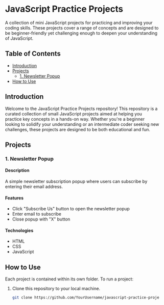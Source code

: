 # JavaScript Practice Projects

A collection of mini JavaScript projects for practicing and improving your coding skills. These projects cover a range of concepts and are designed to be beginner-friendly yet challenging enough to deepen your understanding of JavaScript.

## Table of Contents

- [Introduction](#introduction)
- [Projects](#projects)
  - [1. Newsletter Popup](#1-newsletter-popup)
- [How to Use](#how-to-use)

## Introduction

Welcome to the JavaScript Practice Projects repository! This repository is a curated collection of small JavaScript projects aimed at helping you practice key concepts in a hands-on way. Whether you're a beginner looking to solidify your understanding or an intermediate coder seeking new challenges, these projects are designed to be both educational and fun.

## Projects

### 1. Newsletter Popup

#### Description
A simple newsletter subscription popup where users can subscribe by entering their email address.

#### Features
- Click "Subscribe Us" button to open the newsletter popup
- Enter email to subscribe
- Close popup with "X" button

#### Technologies
- HTML
- CSS
- JavaScript
  
## How to Use

Each project is contained within its own folder. To run a project:

1. Clone this repository to your local machine.
   ```bash
   git clone https://github.com/YourUsername/javascript-practice-projects.git
